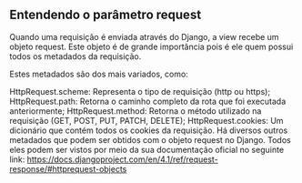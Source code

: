 ## Entendendo o parâmetro request

Quando uma requisição é enviada através do Django, a view recebe um objeto request. Este objeto é de grande importância pois é ele quem possui todos os metadados da requisição.

Estes metadados são dos mais variados, como:

HttpRequest.scheme: Representa o tipo de requisição (http ou https);
HttpRequest.path: Retorna o caminho completo da rota que foi executada anteriormente;
HttpRequest.method: Retorna o método utilizado na requisição (GET, POST, PUT, PATCH, DELETE);
HttpRequest.cookies: Um dicionário que contém todos os cookies da requisição.
Há diversos outros metadados que podem ser obtidos com o objeto request no Django. Todos eles podem ser vistos por meio da sua documentação oficial no seguinte link: <https://docs.djangoproject.com/en/4.1/ref/request-response/#httprequest-objects>
